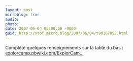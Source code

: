```yaml
---
layout: post
microblog: true
audio: 
photo: 
date: 2007-06-04 00:00:00 -0000
guid: http://xtof.micro.blog/2007/06/04/t90167092.html
---
```

Complété quelques renseignements sur la table du bas : [explorcamp.pbwiki.com/ExplorCam...](http://explorcamp.pbwiki.com/ExplorCampBetaTables)
